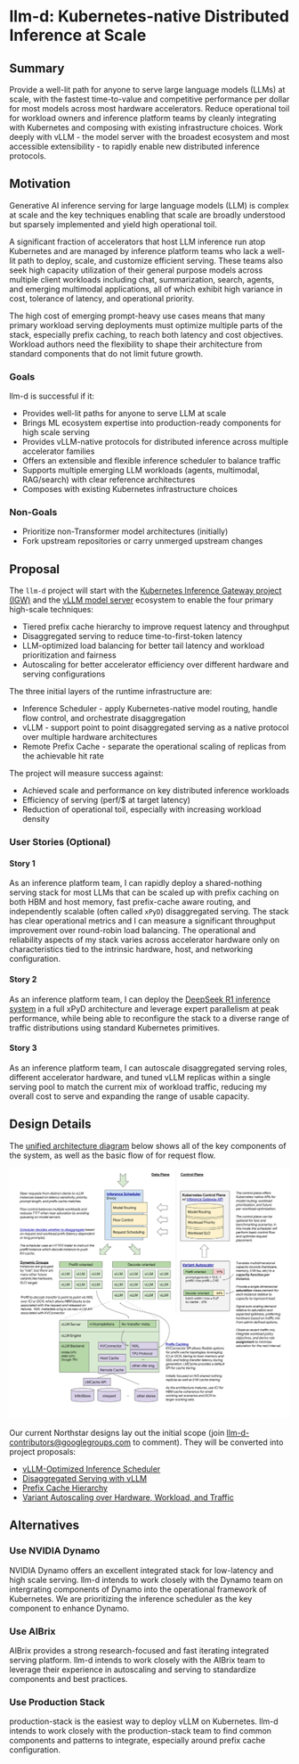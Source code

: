 # llm-d: Kubernetes-native Distributed Inference at Scale

## Summary

Provide a well-lit path for anyone to serve large language models (LLMs) at scale, with the fastest
time-to-value and competitive performance per dollar for most models across most hardware
accelerators. Reduce operational toil for workload owners and inference platform teams by cleanly
integrating with Kubernetes and composing with existing infrastructure choices. Work deeply with
vLLM - the model server with the broadest ecosystem and most accessible extensibility - to rapidly
enable new distributed inference protocols.

## Motivation

Generative AI inference serving for large language models (LLM) is complex at scale and the key techniques enabling that scale are broadly understood but sparsely implemented and yield high operational toil. 

A significant fraction of accelerators that host LLM inference run atop Kubernetes and are managed by inference platform teams who lack a well-lit path to deploy, scale, and customize efficient serving. These teams also seek high capacity utilization of their general purpose models across multiple client workloads including chat, summarization, search, agents, and emerging multimodal applications, all of which exhibit high variance in cost, tolerance of latency, and operational priority.

The high cost of emerging prompt-heavy use cases means that many primary workload serving deployments must optimize multiple parts of the stack, especially prefix caching, to reach both latency and cost objectives. Workload authors need the flexibility to shape their architecture from standard components that do not limit future growth.

### Goals

llm-d is successful if it:

* Provides well-lit paths for anyone to serve LLM at scale
* Brings ML ecosystem expertise into production-ready components for high scale serving
* Provides vLLM-native protocols for distributed inference across multiple accelerator families
* Offers an extensible and flexible inference scheduler to balance traffic
* Supports multiple emerging LLM workloads (agents, multimodal, RAG/search) with clear reference architectures
* Composes with existing Kubernetes infrastructure choices

### Non-Goals

* Prioritize non-Transformer model architectures (initially)
* Fork upstream repositories or carry unmerged upstream changes

## Proposal

The `llm-d` project will start with the [Kubernetes Inference Gateway project (IGW)](https://github.com/kubernetes-sigs/gateway-api-inference-extension) and the [vLLM model server](https://github.com/vllm-project/vllm) ecosystem to enable the four primary high-scale techniques:

* Tiered prefix cache hierarchy to improve request latency and throughput
* Disaggregated serving to reduce time-to-first-token latency
* LLM-optimized load balancing for better tail latency and workload prioritization and fairness
* Autoscaling for better accelerator efficiency over different hardware and serving configurations

The three initial layers of the runtime infrastructure are:

* Inference Scheduler - apply Kubernetes-native model routing, handle flow control, and orchestrate disaggregation
* vLLM - support point to point disaggregated serving as a native protocol over multiple hardware architectures
* Remote Prefix Cache - separate the operational scaling of replicas from the achievable hit rate

The project will measure success against:

* Achieved scale and performance on key distributed inference workloads
* Efficiency of serving (perf/$ at target latency)
* Reduction of operational toil, especially with increasing workload density

### User Stories (Optional)

#### Story 1

As an inference platform team, I can rapidly deploy a shared-nothing serving stack for most LLMs that can be scaled up with prefix caching on both HBM and host memory, fast prefix-cache aware routing, and independently scalable (often called `xPyD`) disaggregated serving. The stack has clear operational metrics and I can measure a significant throughput improvement over round-robin load balancing. The operational and reliability aspects of my stack varies across accelerator hardware only on characteristics tied to the intrinsic hardware, host, and networking configuration.

#### Story 2

As an inference platform team, I can deploy the [DeepSeek R1 inference system](https://github.com/deepseek-ai/open-infra-index/blob/main/202502OpenSourceWeek/day_6_one_more_thing_deepseekV3R1_inference_system_overview.md) in a full xPyD architecture and leverage expert parallelism at peak performance, while being able to reconfigure the stack to a diverse range of traffic distributions using standard Kubernetes primitives.

#### Story 3

As an inference platform team, I can autoscale disaggregated serving roles, different accelerator hardware, and tuned vLLM replicas within a single serving pool to match the current mix of workload traffic, reducing my overall cost to serve and expanding the range of usable capacity.

## Design Details

The [unified architecture diagram](https://docs.google.com/drawings/d/1PNGNsicSFiFJjSBThgg6zhxAQMdJp9LqqExQ-8lmmUY/edit) below shows all of the key components of the system, as well as the basic flow of for request flow.

![Architecture diagram](../assets/images/llm-d-arch-initial-large.svg)

Our current Northstar designs lay out the initial scope (join llm-d-contributors@googlegroups.com to comment). They will be converted into project proposals:

* [vLLM-Optimized Inference Scheduler](https://docs.google.com/document/d/1kE1LY8OVjiOgKVD9-9Po96HODbTIbgHp4qgvw06BCOc/edit)
* [Disaggregated Serving with vLLM](https://docs.google.com/document/d/1FNN5snmipaTxEA1FGEeSH7Z_kEqskouKD1XYhVyTHr8/edit)
* [Prefix Cache Hierarchy](https://docs.google.com/document/d/1d-jKVHpTJ_tkvy6Pfbl3q2FM59NpfnqPAh__Uz_bEZ8/edit?tab=t.0#heading=h.6qazyl873259)
* [Variant Autoscaling over Hardware, Workload, and Traffic](https://docs.google.com/document/d/1inTneLEZTv3rDEBB9KLOB9K6oMq8c3jkogARJqdt_58/edit)

## Alternatives

### Use NVIDIA Dynamo

NVIDIA Dynamo offers an excellent integrated stack for low-latency and high scale serving. llm-d intends to work closely with the Dynamo team on intergrating components of Dynamo into the operational framework of Kubernetes. We are prioritizing the inference scheduler as the key component to enhance Dynamo.

### Use AIBrix

AIBrix provides a strong research-focused and fast iterating integrated serving platform. llm-d intends to work closely with the AIBrix team to leverage their experience in autoscaling and serving to standardize components and best practices.

### Use Production Stack

production-stack is the easiest way to deploy vLLM on Kubernetes. llm-d intends to work closely with the production-stack team to find common components and patterns to integrate, especially around prefix cache configuration.
